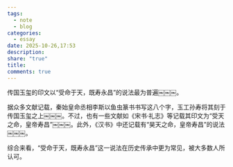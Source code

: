 ```yaml
---
tags:
  - note
  - blog
categories:
  - essay
date: 2025-10-26,17:53
description:
share: "true"
title:
comments: true
---
```


传国玉玺的印文以“受命于天，既寿永昌”的说法最为普遍￼￼￼。

据众多文献记载，秦始皇命丞相李斯以鱼虫篆书书写这八个字，玉工孙寿将其刻于传国玉玺之上￼￼￼。不过，也有一些文献如《宋书·礼志》等记载其印文为“受天之命，皇帝寿昌”￼￼￼。此外，《汉书》中还记载有“昊天之命，皇帝寿昌”的说法￼￼￼。

综合来看，“受命于天，既寿永昌”这一说法在历史传承中更为常见，被大多数人所认可。
